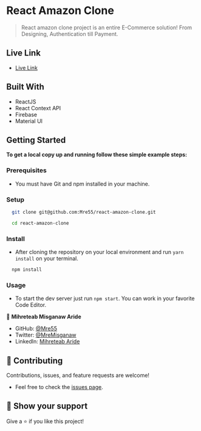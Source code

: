 # React Amazon Clone

> React amazon clone project is an entire E-Commerce solution! From Designing, Authentication till Payment.


## Live Link

- [Live Link](https://challenge-4d469.web.app/)

## Built With

- ReactJS
- React Context API
- Firebase
- Material UI

## Getting Started

**To get a local copy up and running follow these simple example steps:**

### Prerequisites

- You must have Git and npm installed in your machine.

### Setup

``` sh 
  git clone git@github.com:Mre55/react-amazon-clone.git
``` 
``` sh 
  cd react-amazon-clone
```

### Install

- After cloning the repository on your local environment and run `yarn install` on your terminal.

```sh
  npm install
```

### Usage

- To start the dev server just run `npm start`. You can work in your favorite Code Editor.


👤 **Mihreteab Misganaw Aride**

- GitHub: [@Mre55](https://github.com/Mre55)
- Twitter: [@MreMisganaw](https://twitter.com/MreMisganaw)
- LinkedIn: [Mihreteab Aride](https://www.linkedin.com/in/mihreteab-aride-86249812b/)

## 🤝 Contributing

Contributions, issues, and feature requests are welcome!

- Feel free to check the [issues page](https://github.com/Mre55/Mihreteab-react-redux/issues).


## 👏 Show your support

Give a ⭐️ if you like this project!
